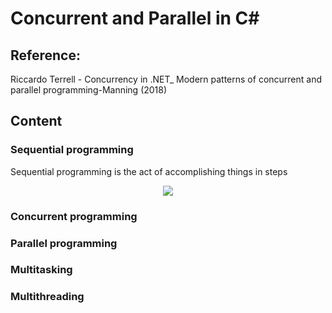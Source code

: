 # Concurrent and Parallel in C#


## Reference:


Riccardo Terrell - Concurrency in .NET_ Modern patterns of concurrent and parallel programming-Manning (2018)


## Content


### Sequential programming

Sequential programming is the act of accomplishing things in steps

<p align="center">
  <img src="https://user-images.githubusercontent.com/41349878/149008386-45dc2979-3d86-4678-8c44-293ae3505af6.png?raw=true">
</p>


### Concurrent programming

### Parallel programming

### Multitasking

### Multithreading 
